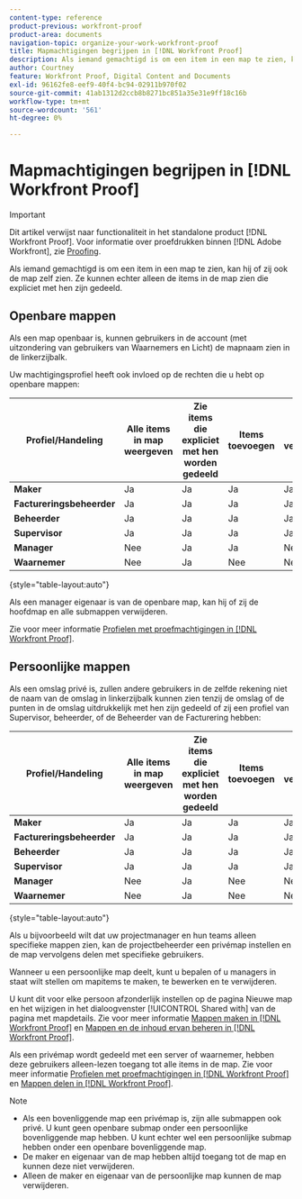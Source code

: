 ```yaml
---
content-type: reference
product-previous: workfront-proof
product-area: documents
navigation-topic: organize-your-work-workfront-proof
title: Mapmachtigingen begrijpen in [!DNL Workfront Proof]
description: Als iemand gemachtigd is om een item in een map te zien, kan hij of zij ook de map zelf zien. Ze kunnen echter alleen de items in de map zien die expliciet met hen zijn gedeeld.
author: Courtney
feature: Workfront Proof, Digital Content and Documents
exl-id: 96162fe8-eef9-40f4-bc94-02911b970f02
source-git-commit: 41ab1312d2ccb8b8271bc851a35e31e9ff18c16b
workflow-type: tm+mt
source-wordcount: '561'
ht-degree: 0%

---
```


# Mapmachtigingen begrijpen in [!DNL Workfront Proof]

>[!IMPORTANT]
>
>Dit artikel verwijst naar functionaliteit in het standalone product [!DNL Workfront Proof]. Voor informatie over proefdrukken binnen [!DNL Adobe Workfront], zie [Proofing](../../../review-and-approve-work/proofing/proofing.md).

Als iemand gemachtigd is om een item in een map te zien, kan hij of zij ook de map zelf zien. Ze kunnen echter alleen de items in de map zien die expliciet met hen zijn gedeeld.

## Openbare mappen

Als een map openbaar is, kunnen gebruikers in de account (met uitzondering van gebruikers van Waarnemers en Licht) de mapnaam zien in de linkerzijbalk.

Uw machtigingsprofiel heeft ook invloed op de rechten die u hebt op openbare mappen:

| **Profiel/Handeling** | **Alle items in map weergeven** | **Zie items die expliciet met hen worden gedeeld** | **Items toevoegen** | **Items verwijderen** | **Submappen toevoegen** | **Submappen verwijderen** | **Mapdetails bewerken** |
|---|---|---|---|---|---|---|---|
| **Maker** | Ja | Ja | Ja | Ja | Ja | Ja | Ja |
| **Factureringsbeheerder** | Ja | Ja | Ja | Ja | Ja | Ja | Ja |
| **Beheerder** | Ja | Ja | Ja | Ja | Ja | Ja | Ja |
| **Supervisor** | Ja | Ja | Ja | Ja | Ja | Ja | Ja |
| **Manager** | Nee | Ja | Ja | Nee | Ja | Nee | Ja |
| **Waarnemer** | Nee | Ja | Nee | Nee | Nee | Nee | Nee |

{style=&quot;table-layout:auto&quot;}

Als een manager eigenaar is van de openbare map, kan hij of zij de hoofdmap en alle submappen verwijderen.

Zie voor meer informatie [Profielen met proefmachtigingen in [!DNL Workfront Proof]](../../../workfront-proof/wp-acct-admin/account-settings/proof-perm-profiles-in-wp.md).

## Persoonlijke mappen

Als een omslag privé is, zullen andere gebruikers in de zelfde rekening niet de naam van de omslag in linkerzijbalk kunnen zien tenzij de omslag of de punten in de omslag uitdrukkelijk met hen zijn gedeeld of zij een profiel van Supervisor, beheerder, of de Beheerder van de Facturering hebben:

| **Profiel/Handeling** | **Alle items in map weergeven** | **Zie items die expliciet met hen worden gedeeld** | **Items toevoegen** | **Items verwijderen** | **Submappen toevoegen** | **Submappen verwijderen** | **Mapdetails bewerken** |
|---|---|---|---|---|---|---|---|
| **Maker** | Ja | Ja | Ja | Ja | Ja | Ja | Ja |
| **Factureringsbeheerder** | Ja | Ja | Ja | Ja | Ja | Ja | Ja |
| **Beheerder** | Ja | Ja | Ja | Ja | Ja | Ja | Ja |
| **Supervisor** | Ja | Ja | Ja | Ja | Ja | Ja | Ja |
| **Manager** | Nee | Ja | Nee | Nee | Nee | Nee | Nee |
| **Waarnemer** | Nee | Ja | Nee | Nee | Nee | Nee | Nee |

{style=&quot;table-layout:auto&quot;}

Als u bijvoorbeeld wilt dat uw projectmanager en hun teams alleen specifieke mappen zien, kan de projectbeheerder een privémap instellen en de map vervolgens delen met specifieke gebruikers.

Wanneer u een persoonlijke map deelt, kunt u bepalen of u managers in staat wilt stellen om mapitems te maken, te bewerken en te verwijderen.

U kunt dit voor elke persoon afzonderlijk instellen op de pagina Nieuwe map en het wijzigen in het dialoogvenster [!UICONTROL Shared with] van de pagina met mapdetails. Zie voor meer informatie [Mappen maken in [!DNL Workfront Proof]](../../../workfront-proof/wp-work-proofsfiles/organize-your-work/create-folders.md) en [Mappen en de inhoud ervan beheren in [!DNL Workfront Proof]](../../../workfront-proof/wp-work-proofsfiles/organize-your-work/manage-folders-and-contents.md).

Als een privémap wordt gedeeld met een server of waarnemer, hebben deze gebruikers alleen-lezen toegang tot alle items in de map. Zie voor meer informatie [Profielen met proefmachtigingen in [!DNL Workfront Proof]](../../../workfront-proof/wp-acct-admin/account-settings/proof-perm-profiles-in-wp.md) en [Mappen delen in [!DNL Workfront Proof]](../../../workfront-proof/wp-work-proofsfiles/organize-your-work/share-folders.md).

>[!NOTE]
>
>* Als een bovenliggende map een privémap is, zijn alle submappen ook privé. U kunt geen openbare submap onder een persoonlijke bovenliggende map hebben. U kunt echter wel een persoonlijke submap hebben onder een openbare bovenliggende map.
>* De maker en eigenaar van de map hebben altijd toegang tot de map en kunnen deze niet verwijderen.
>* Alleen de maker en eigenaar van de persoonlijke map kunnen de map verwijderen.


